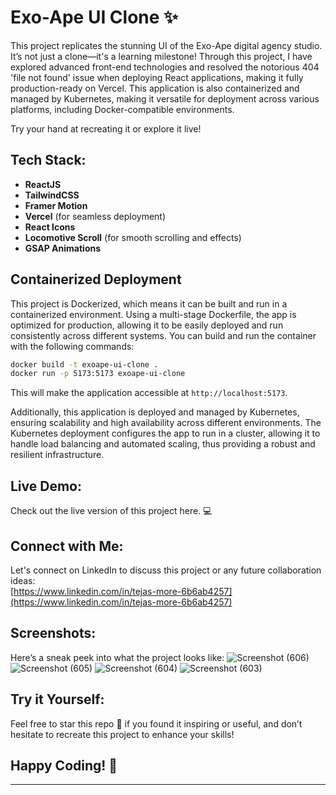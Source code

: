 # Exo-Ape UI Clone ✨

This project replicates the stunning UI of the Exo-Ape digital agency studio. It’s not just a clone—it's a learning milestone! Through this project, I have explored advanced front-end technologies and resolved the notorious 404 'file not found' issue when deploying React applications, making it fully production-ready on Vercel. This application is also containerized and managed by Kubernetes, making it versatile for deployment across various platforms, including Docker-compatible environments.

Try your hand at recreating it or explore it live!

## Tech Stack:
- **ReactJS**
- **TailwindCSS**
- **Framer Motion**
- **Vercel** (for seamless deployment)
- **React Icons**
- **Locomotive Scroll** (for smooth scrolling and effects)
- **GSAP Animations**

## Containerized Deployment
This project is Dockerized, which means it can be built and run in a containerized environment. Using a multi-stage Dockerfile, the app is optimized for production, allowing it to be easily deployed and run consistently across different systems. You can build and run the container with the following commands:

```bash
docker build -t exoape-ui-clone .
docker run -p 5173:5173 exoape-ui-clone
```

This will make the application accessible at `http://localhost:5173`.

Additionally, this application is deployed and managed by Kubernetes, ensuring scalability and high availability across different environments. The Kubernetes deployment configures the app to run in a cluster, allowing it to handle load balancing and automated scaling, thus providing a robust and resilient infrastructure.

## Live Demo:
Check out the live version of this project here. 💻

## Connect with Me:
Let's connect on LinkedIn to discuss this project or any future collaboration ideas:  
[https://www.linkedin.com/in/tejas-more-6b6ab4257](https://www.linkedin.com/in/tejas-more-6b6ab4257)

## Screenshots:
Here’s a sneak peek into what the project looks like:
![Screenshot (606)](https://github.com/user-attachments/assets/546213f3-f15c-4e02-87d2-5243e31796d2)
![Screenshot (605)](https://github.com/user-attachments/assets/29cf3036-e336-48e9-8423-46ec7670c849)
![Screenshot (604)](https://github.com/user-attachments/assets/59bb3acb-f6d6-4865-b0bd-70210836ff98)
![Screenshot (603)](https://github.com/user-attachments/assets/5f59e567-8439-45cb-ad93-868a029b7821)

## Try it Yourself:
Feel free to star this repo 🌟 if you found it inspiring or useful, and don’t hesitate to recreate this project to enhance your skills!

## Happy Coding! 🚀

---

